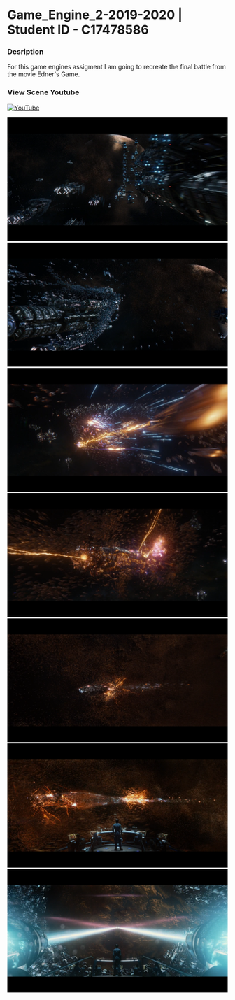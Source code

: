 # Game_Engine_2-2019-2020 | Student ID - C17478586

### **Desription**
For this game engines assigment I am going to recreate the final battle from the movie Edner's Game.


### **View Scene Youtube**

[![YouTube](http://img.youtube.com/vi/IXdbCU3Mt_c&t/0.jpg)](https://www.youtube.com/watch?v=IXdbCU3Mt_c&t=120s)

![](Images/1%20Enemy%20Attacks.PNG)
![](Images/2%20Droneships%20surround%20main%20ship.PNG)
![](Images/3%20Mainship%20pushes%20forward.PNG)
![](Images/4%20Friendly%20ships%20explode.PNG)
![](Images/5%20Main%20ship%20continues%20to%20push%20forward.PNG)
![](Images/6%20Drone%20ships%20push%20forward.PNG)
![](Images/7%20Fire%20at%20planet.PNG)
